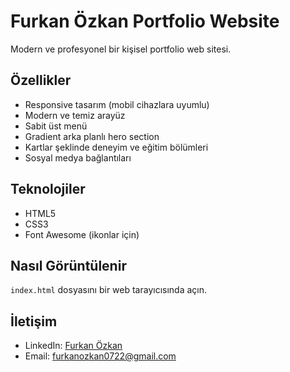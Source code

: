 # Furkan Özkan Portfolio Website

Modern ve profesyonel bir kişisel portfolio web sitesi.

## Özellikler

- Responsive tasarım (mobil cihazlara uyumlu)
- Modern ve temiz arayüz
- Sabit üst menü
- Gradient arka planlı hero section
- Kartlar şeklinde deneyim ve eğitim bölümleri
- Sosyal medya bağlantıları

## Teknolojiler

- HTML5
- CSS3
- Font Awesome (ikonlar için)

## Nasıl Görüntülenir

`index.html` dosyasını bir web tarayıcısında açın.

## İletişim

- LinkedIn: [Furkan Özkan](https://www.linkedin.com/in/furkan-özkan-400bb0261/)
- Email: furkanozkan0722@gmail.com 